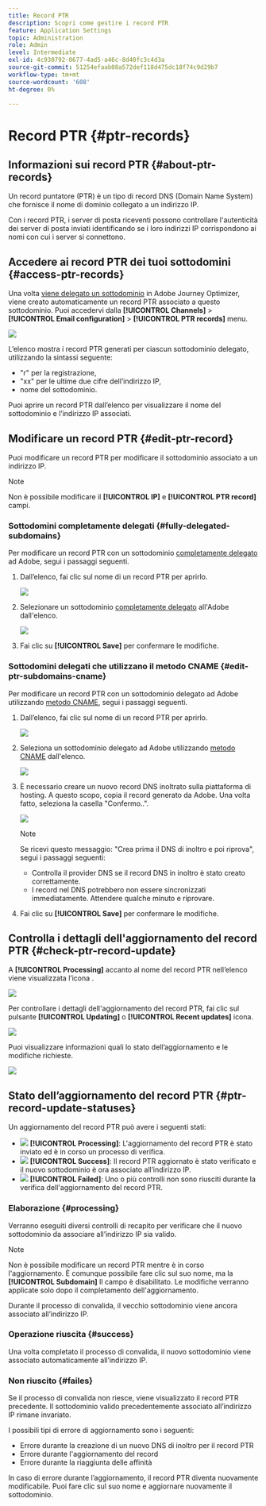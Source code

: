 ```yaml
---
title: Record PTR
description: Scopri come gestire i record PTR
feature: Application Settings
topic: Administration
role: Admin
level: Intermediate
exl-id: 4c930792-0677-4ad5-a46c-8d40fc3c4d3a
source-git-commit: 51254efaab08a572def118d475dc18f74c9d29b7
workflow-type: tm+mt
source-wordcount: '608'
ht-degree: 0%

---
```


# Record PTR {#ptr-records}

## Informazioni sui record PTR {#about-ptr-records}

Un record puntatore (PTR) è un tipo di record DNS (Domain Name System) che fornisce il nome di dominio collegato a un indirizzo IP.

Con i record PTR, i server di posta riceventi possono controllare l&#39;autenticità dei server di posta inviati identificando se i loro indirizzi IP corrispondono ai nomi con cui i server si connettono.

## Accedere ai record PTR dei tuoi sottodomini {#access-ptr-records}

Una volta [viene delegato un sottodominio](delegate-subdomain.md) in Adobe Journey Optimizer, viene creato automaticamente un record PTR associato a questo sottodominio. Puoi accedervi dalla **[!UICONTROL Channels]** > **[!UICONTROL Email configuration]** > **[!UICONTROL PTR records]** menu.

![](../assets/ptr-records.png)

L’elenco mostra i record PTR generati per ciascun sottodominio delegato, utilizzando la sintassi seguente:

* &quot;r&quot; per la registrazione,
* &quot;xx&quot; per le ultime due cifre dell’indirizzo IP,
* nome del sottodominio.

Puoi aprire un record PTR dall’elenco per visualizzare il nome del sottodominio e l’indirizzo IP associati.

## Modificare un record PTR {#edit-ptr-record}

Puoi modificare un record PTR per modificare il sottodominio associato a un indirizzo IP.

>[!NOTE]
>
>Non è possibile modificare il **[!UICONTROL IP]** e **[!UICONTROL PTR record]** campi.

### Sottodomini completamente delegati {#fully-delegated-subdomains}

Per modificare un record PTR con un sottodominio [completamente delegato](delegate-subdomain.md#full-subdomain-delegation) ad Adobe, segui i passaggi seguenti.

1. Dall’elenco, fai clic sul nome di un record PTR per aprirlo.

   ![](../assets/ptr-record-select.png)

1. Selezionare un sottodominio [completamente delegato](delegate-subdomain.md#full-subdomain-delegation) all&#39;Adobe dall&#39;elenco.

   ![](../assets/ptr-record-subdomain.png)

1. Fai clic su **[!UICONTROL Save]** per confermare le modifiche.

### Sottodomini delegati che utilizzano il metodo CNAME {#edit-ptr-subdomains-cname}

Per modificare un record PTR con un sottodominio delegato ad Adobe utilizzando [metodo CNAME](delegate-subdomain.md#cname-subdomain-delegation), segui i passaggi seguenti.

1. Dall’elenco, fai clic sul nome di un record PTR per aprirlo.

   ![](../assets/ptr-record-select-cname.png)

1. Seleziona un sottodominio delegato ad Adobe utilizzando [metodo CNAME](delegate-subdomain.md#cname-subdomain-delegation) dall&#39;elenco.

   ![](../assets/ptr-record-subdomain-cname.png)

1. È necessario creare un nuovo record DNS inoltrato sulla piattaforma di hosting. A questo scopo, copia il record generato da Adobe. Una volta fatto, seleziona la casella &quot;Confermo..&quot;.

   ![](../assets/ptr-record-subdomain-confirm.png)

   >[!NOTE]
   >
   >Se ricevi questo messaggio: &quot;Crea prima il DNS di inoltro e poi riprova&quot;, segui i passaggi seguenti:
   >   * Controlla il provider DNS se il record DNS in inoltro è stato creato correttamente.
   >   * I record nel DNS potrebbero non essere sincronizzati immediatamente. Attendere qualche minuto e riprovare.


1. Fai clic su **[!UICONTROL Save]** per confermare le modifiche.

## Controlla i dettagli dell&#39;aggiornamento del record PTR {#check-ptr-record-update}

A **[!UICONTROL Processing]** accanto al nome del record PTR nell’elenco viene visualizzata l’icona .

![](../assets/ptr-record-updating.png)

Per controllare i dettagli dell&#39;aggiornamento del record PTR, fai clic sul pulsante **[!UICONTROL Updating]** o **[!UICONTROL Recent updates]** icona.

![](../assets/ptr-record-recent-update.png)

Puoi visualizzare informazioni quali lo stato dell’aggiornamento e le modifiche richieste.

![](../assets/ptr-record-updates.png)

## Stato dell’aggiornamento del record PTR {#ptr-record-update-statuses}

Un aggiornamento del record PTR può avere i seguenti stati:

* ![](../assets/do-not-localize/ptr-record-processing.png) **[!UICONTROL Processing]**: L&#39;aggiornamento del record PTR è stato inviato ed è in corso un processo di verifica.
* ![](../assets/do-not-localize/ptr-record-success.png) **[!UICONTROL Success]**: Il record PTR aggiornato è stato verificato e il nuovo sottodominio è ora associato all’indirizzo IP.
* ![](../assets/do-not-localize/ptr-record-failed.png) **[!UICONTROL Failed]**: Uno o più controlli non sono riusciti durante la verifica dell&#39;aggiornamento del record PTR.

### Elaborazione {#processing}

Verranno eseguiti diversi controlli di recapito per verificare che il nuovo sottodominio da associare all’indirizzo IP sia valido. <!--The processing time is around **48h-72h**, and can take up to **7-10 days**.-->

>[!NOTE]
>
>Non è possibile modificare un record PTR mentre è in corso l&#39;aggiornamento. È comunque possibile fare clic sul suo nome, ma la **[!UICONTROL Subdomain]** Il campo è disabilitato. Le modifiche verranno applicate solo dopo il completamento dell&#39;aggiornamento.

Durante il processo di convalida, il vecchio sottodominio viene ancora associato all’indirizzo IP.

### Operazione riuscita {#success}

Una volta completato il processo di convalida, il nuovo sottodominio viene associato automaticamente all’indirizzo IP.

### Non riuscito {#failes}

Se il processo di convalida non riesce, viene visualizzato il record PTR precedente. Il sottodominio valido precedentemente associato all’indirizzo IP rimane invariato.

I possibili tipi di errore di aggiornamento sono i seguenti:
* Errore durante la creazione di un nuovo DNS di inoltro per il record PTR
* Errore durante l&#39;aggiornamento del record
* Errore durante la riaggiunta delle affinità

In caso di errore durante l’aggiornamento, il record PTR diventa nuovamente modificabile. Puoi fare clic sul suo nome e aggiornare nuovamente il sottodominio.
